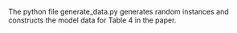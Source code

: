 The python file generate_data.py generates random instances and constructs the model data for Table 4 in the paper.
